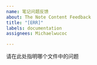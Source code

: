 ```yaml
---
name: 笔记问题反馈
about: The Note Content Feedback
title: "[ERR]"
labels: documentation
assignees: Michaelwucoc

---
```


请在此处指明哪个文件中的问题
